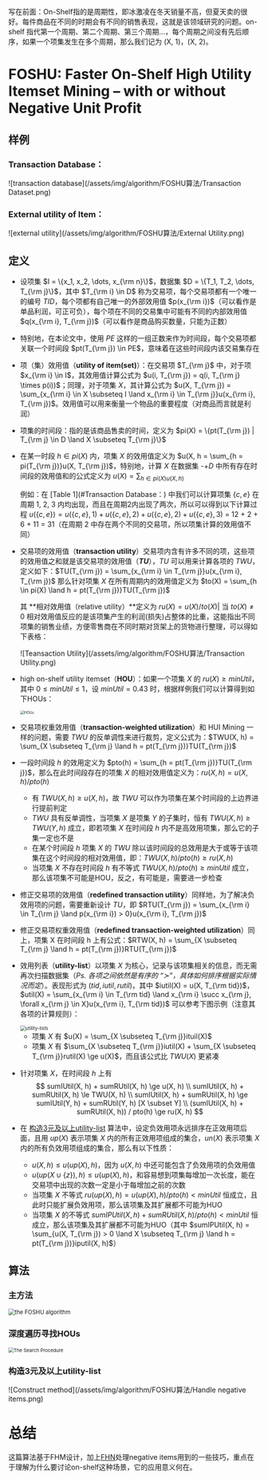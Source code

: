 写在前面：On-Shelf指的是周期性，即冰激凌在冬天销量不高，但夏天卖的很好。每件商品在不同的时期会有不同的销售表现，这就是该领域研究的问题。on-shelf 指代第一个周期、第二个周期、第三个周期...，每个周期之间没有先后顺序，如果一个项集发生在多个周期，那么我们记为 (X, 1)，(X, 2)。

# FOSHU: Faster On-Shelf High Utility Itemset Mining – with or without Negative Unit Profit

## 样例

### Transaction Database：

![transaction database](/assets/img/algorithm/FOSHU算法/Transaction Dataset.png)

### External utility of Item：

![external utility](/assets/img/algorithm/FOSHU算法/External Utility.png)

## 定义

+ 设项集 $I = \{x_1, x_2, \dots, x_{\rm n}\}$，数据集 $D = \{T_1, T_2, \dots, T_{\rm j}\}$，其中 $T_{\rm i} \in D$ 称为交易项，每个交易项都有一个唯一的编号 $TID$，每个项都有自己唯一的外部效用值 $p(x_{\rm i})$（可以看作是单品利润，可正可负），每个项在不同的交易集中可能有不同的内部效用值 $q(x_{\rm i}, T_{\rm j})$（可以看作是商品购买数量，只能为正数）

+ 特别地，在本论文中，使用 $PE$ 这样的一组正数来作为时间段，每个交易项都关联一个时间段 $pt(T_{\rm j}) \in PE$，意味着在这些时间段内该交易集存在

+ 项（集）效用值（**utility of item(set)**）：在交易项 $T_{\rm j}$ 中，对于项 $x_{\rm i} \in I$，其效用值计算公式为 $u(i, T_{\rm j}) = q(i, T_{\rm j} \times p(i))$；同理，对于项集 $X$，其计算公式为 $u(X, T_{\rm j}) = \sum_{x_{\rm i} \in X \subseteq I \land x_{\rm i} \in T_{\rm j}}u(x_{\rm i}, T_{\rm j})$。效用值可以用来衡量一个物品的重要程度（对商品而言就是利润）

+ 项集的时间段：指的是该商品售卖的时间，定义为 $pi(X) = \{pt(T_{\rm j}) | T_{\rm j} \in D \land X \subseteq T_{\rm j}\}$

+ 在某一时段 $h \in pi(X)$ 内，项集 $X$ 的效用值定义为 $u(X, h = \sum_{h = pi(T_{\rm j})}u(X, T_{\rm j})$，特别地，计算 $X$ 在数据集 -+$D$ 中所有存在时间段的效用值和的公式定义为 $u(X) = \sum_{h \in pi(X)u(X, h)}$
  
  例如：在 [Table 1](#Transaction Database：) 中我们可以计算项集 $\{c, e\}$ 在周期 1, 2, 3 内均出现，而且在周期2内出现了两次，所以可以得到以下计算过程 $u(\{c, e\}) = u(\{c, e\}, 1) + u(\{c, e\}, 2) + u(\{c, e\}, 2) + u(\{c, e\}, 3)$ = 12 + 2 + 6 + 11 = 31（在周期 2 中存在两个不同的交易项，所以项集计算的效用值不同）

+ 交易项的效用值（**transaction utility**）交易项内含有许多不同的项，这些项的效用值之和就是该交易项的效用值（_**TU**_），_TU_ 可以用来计算各项的 _TWU_，定义如下：$TU(T_{\rm j}) = \sum_{x_{\rm i} \in T_{\rm j}}u(x_{\rm i}, T_{\rm j})$ 那么针对项集 $X$ 在所有周期内的效用值定义为 $to(X) = \sum_{h \in pi(X) \land h = pt(T_{\rm j})}TU(T_{\rm j})$ 
  
  其 **相对效用值（relative utility）**定义为 $ru(X) = u(X) / to(X) |$ 当 $to(X) \not = 0$ 相对效用值反应的是该项集产生的利润(损失)占整体的比重，这能指出不同项集的销售业绩，方便零售商在不同时期对货架上的货物进行整理，可以得如下表格：

  ![Teansaction Utility](/assets/img/algorithm/FOSHU算法/Transaction Utility.png)

+ high on-shelf utility itemset（**HOU**）：如果一个项集 $X$ 的 $ru(X) \ge minUtil$，其中 $0 \le minUtil \le 1$，设 $minUtil = 0.43$ 时，根据样例我们可以计算得到如下HOUs：

  <img src="/assets/img/algorithm/FOSHU算法/HOUs.png" alt="HOUs" style="zoom:50%;" />

+ 交易项权重效用值（**transaction-weighted utilization**）和 HUI Mining 一样的问题，需要 $TWU$ 的反单调性来进行裁剪，定义公式为：$TWU(X, h) = \sum_{X \subseteq T_{\rm j} \land h = pt(T_{\rm j})}TU(T_{\rm j})$

+ 一段时间段 $h$ 的效用定义为 $pto(h) = \sum_{h = pt(T_{\rm j})}TU(T_{\rm j})$，那么在此时间段存在的项集 $X$ 的相对效用值定义为：$ru(X, h) = u(X, h) / pto(h)$

  - 有 $TWU(X, h) \ge u(X, h)$，故 $TWU$ 可以作为项集在某个时间段的上边界进行提前判定
  - $TWU$ 具有反单调性，当项集 $X$ 是项集 $Y$ 的子集时，恒有 $TWU(X, h) \ge TWU(Y, h)$ 成立，即若项集 $X$ 在时间段 $h$ 内不是高效用项集，那么它的子集一定也不是
  - 在某个时间段 $h$ 项集 $X$ 的 $TWU$  除以该时间段的总效用是大于或等于该项集在这个时间段的相对效用值，即：$TWU(X, h) / pto(h) \ge ru(X, h)$
  - 当项集 $X$ 不存在时间段 $h$ 有不等式 $TWU(X, h) / pto(h) \ge minUtil$ 成立，那么该项集不可能是HOU，反之，有可能是，需要进一步检查

+ 修正交易项的效用值（**redefined transaction utility**）同样地，为了解决负效用项的问题，需要重新设计 _TU_，即 $RTU(T_{\rm j}) = \sum_{x_{\rm i} \in T_{\rm j} \land p(x_{\rm i}) > 0}u(x_{\rm i}, T_{\rm j})$

+ 修正交易项权重效用值（**redefined transaction-weighted utilization**）同上，项集 X 在时间段 h 上有公式：$RTW(X, h) = \sum_{X \subseteq T_{\rm j} \land h = pt(T_{\rm j})}RTU(T_{\rm j})$

+ 效用列表（**utility-list**）以项集 $X$ 为核心，记录与该项集相关的信息，而无需再次扫描数据集（_Ps. 各项之间依然是有序的 “$\succ$”，具体如何排序根据实际情况而定_）。表现形式为 $(tid, iutil, rutil)$，其中 $iutil(X) = u(X, T_{\rm tid})$，$util(X) = \sum_{x_{\rm i} \in T_{\rm tid} \land x_{\rm i} \succ x_{\rm j}, \forall x_{\rm j} \in X}u(x_{\rm i}, T_{\rm tid})$ 可以参考下图示例（注意其各项的计算规则）：

  <img src="/assets/img/algorithm/FOSHU算法/utility-lists.png" alt="utility-lists" style="zoom: 67%;" />

  - 项集 $X$ 有 $u(X) = \sum_{X \subseteq T_{\rm j}}ituil(X)$
  - 项集 $X$ 有 $\sum_{X \subseteq T_{\rm j}}iutil(X) + \sum_{X \subseteq T_{\rm j}}rutil(X) \ge u(X)$，而且该公式比 $TWU(X)$ 更紧凑

+ 针对项集 $X$，在时间段 $h$ 上有
  $$
  sumIUtil(X, h) + sumRUtil(X, h) \ge u(X, h) \\
  sumIUtil(X, h) + sumRUtil(X, h) \le TWU(X, h) \\
  sumIUtil(X, h) + sumRUtil(X, h) \ge sumIUtil(Y, h) + sumRUtil(Y, h) [X \subset Y] \\
  (sumIUtil(X, h) + sumRUtil(X, h)) / pto(h) \ge ru(X, h)
  $$

+ 在 [构造3元及以上utility-list](#构造3元及以上utility-list) 算法中，设定负效用项永远排序在正效用项后面，且用 $up(X)$ 表示项集 $X$ 内的所有正效用项组成的集合，$un(X)$ 表示项集 $X$ 内的所有负效用项组成的集合，那么有以下性质：

  - $u(X, h) \le u(up(X), h)$，因为 $u(X, h)$ 中还可能包含了负效用项的负效用值
  - $u(up(X \cup \{z\}), h) \le u(up(X), h)$，和容易想到项集每增加一次长度，能在交易项中出现的次数一定是小于每增加之前的次数
  - 当项集 $X$ 不等式 $ru(up(X), h) = u(up(X), h) /pto(h) < minUtil$ 恒成立，且此时只能扩展负效用项，那么该项集及其扩展都不可能为HUO
  - 当项集 $X$ 的不等式 $sumIPUtil(X, h) + sumRUtil(X, h) / pto(h) < minUtil$ 恒成立，那么该项集及其扩展都不可能为HUO（其中 $sumIPUtil(X, h) = \sum_{u(X, T_{\rm j}) > 0 \land X \subseteq T_{\rm j} \land h = pt(T_{\rm j})}iputil(X, h)$）

## 算法

### 主方法

<img src="/assets/img/algorithm/FOSHU算法/FOSHU algorithm.png" alt="the FOSHU algorithm" style="zoom:80%;" />

### 深度遍历寻找HOUs

<img src="/assets/img/algorithm/FOSHU算法/The Search procedure.png" alt="The Search Procedure" style="zoom: 67%;" />

### 构造3元及以上utility-list

![Construct method](/assets/img/algorithm/FOSHU算法/Handle negative items.png)

# 总结

这篇算法基于FHM设计，加上[FHN](https://suarne.github.io/posts/FHN%E7%AE%97%E6%B3%95/)处理negative items用到的一些技巧，重点在于理解为什么要讨论on-shelf这种场景，它的应用意义何在。